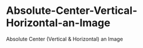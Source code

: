 # Absolute-Center-Vertical-Horizontal-an-Image
Absolute Center (Vertical &amp; Horizontal) an Image
